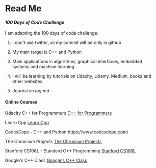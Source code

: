 # **Read Me**

#### *100 Days of Code Challenge*

I am adapting the 100 days of code challenge:

1. I don't use twitter, so my commit will be only in github

2. My main target is C++ and Python

3. Main applications in algorithms, graphical interfaces, embedded systems and machine learning

4. I will be learning by tutorials on Udacity, Udemy, Medium, books and other websites

5. Journal on *log.md*

#### **Online Courses**

Udacity C++ for Programmers
<a HREF="https://classroom.udacity.com/courses/ud775">C++ for Programmers</a>


Learn Cpp
<a HREF="http://www.learncpp.com/">Learn Cpp</a>


CodesDope - C++ and Python
<a HREF="https://www.codesdope.com/">https://www.codesdope.com/</a>


The Chromium Projects
<a HREF="http://dev.chromium.org/developers">The Chromium Projects</a>

Stanford CS106L - Standard C++ Programming
<a HREF="http://web.stanford.edu/class/cs106l/index.html">Stanford CS106L</a>

Google's C++ Class
<a HREF="https://developers.google.com/edu/c++/">Google's C++ Class</a>


